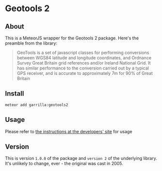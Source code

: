 Geotools 2
==========

About
-----

This is a MeteorJS wrapper for the Geotools 2 package. Here's the preamble from the library:

> GeoTools is a set of javascript classes for performing conversions between WGS84 latitude and longitude coordinates, and Ordnance Survey Great Britain grid references and/or Ireland National Grid. It has similar performance to the conversion carried out by a typical GPS receiver, and is accurate to approximately 7m for 90% of Great Britain


Install
-------

    meteor add garrilla:geotools2

Usage
-----

Please refer to [the instructions at the developers' site](http://www.nearby.org.uk/tests/GeoTools2.html) for usage

Version
-------

This is version `1.0.0` of the package and `version 2` of the underlying library. It's unlikely to change, ever - the original was cast in 2005.